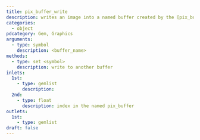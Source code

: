 ```yaml
---
title: pix_buffer_write
description: writes an image into a named buffer created by the [pix_buffer] object
categories:
  - object
pdcategory: Gem, Graphics
arguments:
  - type: symbol
    description: <buffer_name>
methods:
  - type: set <symbol>
    description: write to another buffer
inlets:
  1st:
    - type: gemlist
      description:
  2nd:
    - type: float
      description: index in the named pix_buffer
outlets:
  1st:
    - type: gemlist
draft: false
---
```

